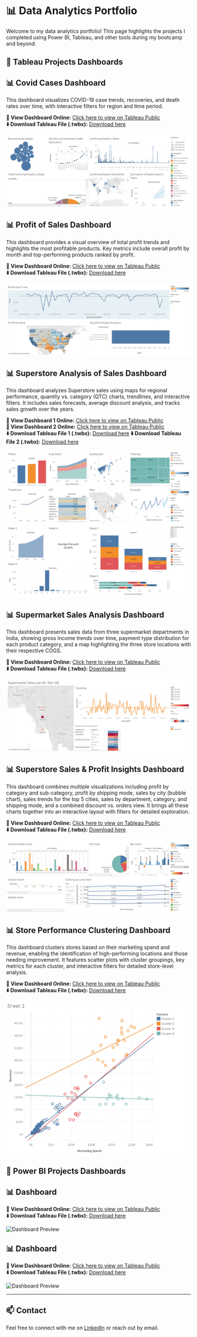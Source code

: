 # 📊 Data Analytics Portfolio

Welcome to my data analytics portfolio! This page highlights the projects I completed using Power BI, Tableau, and other tools during my bootcamp and beyond.

## 🚀 Tableau Projects Dashboards


## 📊 Covid Cases Dashboard
This dashboard visualizes COVID-19 case trends, recoveries, and death rates over time, with interactive filters for region and time period.

**🔗 View Dashboard Online:** [Click here to view on Tableau Public](https://public.tableau.com/app/profile/athanasios.thanos/viz/CaseStudyDashboard3/Dashboard1?publish=yes)  
**⬇️ Download Tableau File (.twbx):** [Download here](dashboards/tableau/covid_case_study.twbx)  

![Covid Cases Dashboard Preview](images/tableau/covid_case_study.png)


## 📊 Profit of Sales Dashboard
This dashboard provides a visual overview of total profit trends and highlights the most profitable products. Key metrics include overall profit by month and top-performing products ranked by profit.

**🔗 View Dashboard Online:** [Click here to view on Tableau Public](https://public.tableau.com/app/profile/athanasios.thanos/viz/CaseStudy1Expand/Dashboard1?publish=yes&showOnboarding=true)  
**⬇️ Download Tableau File (.twbx):** [Download here](dashboards/tableau/case_study_1.twbx)  

![Profit of Sales Dashboard Preview](images/tableau/case_study_1.png)


## 📊 Superstore Analysis of Sales Dashboard
This dashboard analyzes Superstore sales using maps for regional performance, quantity vs. category (QTC) charts, trendlines, and interactive filters. It includes sales forecasts, average discount analysis, and tracks sales growth over the years.

**🔗 View Dashboard 1 Online:** [Click here to view on Tableau Public](https://public.tableau.com/app/profile/athanasios.thanos/viz/Book3_17431701257730/Dashboard1?publish=yes)  
**🔗 View Dashboard 2 Online:** [Click here to view on Tableau Public](https://public.tableau.com/app/profile/athanasios.thanos/viz/CaseStudyDashboard4/Dashboard1?publish=yes)  
**⬇️ Download Tableau File 1 (.twbx):** [Download here](dashboards/tableau/superstore_analysis_case_study_1.twbx)
**⬇️ Download Tableau File 2 (.twbx):** [Download here](dashboards/tableau/superstore_analysis_case_study_2.twbx) 

![Superstore Analysis of Sales Dashboard 1 Preview](images/tableau/superstore_analysis_1_case_study.png)
![Superstore Analysis of Sales Dashboard 2 Preview](images/tableau/superstore_analysis_2_case_study.png)


## 📊 Supermarket Sales Analysis Dashboard
This dashboard presents sales data from three supermarket departments in India, showing gross income trends over time, payment type distribution for each product category, and a map highlighting the three store locations with their respective COGS.

**🔗 View Dashboard Online:** [Click here to view on Tableau Public](https://public.tableau.com/app/profile/athanasios.thanos/viz/Book4-FirstCaseStudy/Dashboard1?publish=yes)  
**⬇️ Download Tableau File (.twbx):** [Download here](dashboards/tableau/supermarket_case_study.twbx)  

![Supermarket Sales Analysis Dashboard Preview](images/tableau/supermarket_case_study.png)


## 📊 Superstore Sales & Profit Insights Dashboard
This dashboard combines multiple visualizations including profit by category and sub-category, profit by shipping mode, sales by city (bubble chart), sales trends for the top 5 cities, sales by department, category, and shipping mode, and a combined discount vs. orders view. It brings all these charts together into an interactive layout with filters for detailed exploration.

**🔗 View Dashboard Online:** [Click here to view on Tableau Public](https://public.tableau.com/app/profile/athanasios.thanos/viz/FinalAssignment_17464583865740/Dashboard1?publish=yes)  
**⬇️ Download Tableau File (.twbx):** [Download here](dashboards/tableau/final_assignment.twbx)  

![Superstore Sales & Profit Insights Dashboard Preview](images/tableau/final_assignment.png)


## 📊 Store Performance Clustering Dashboard
This dashboard clusters stores based on their marketing spend and revenue, enabling the identification of high-performing locations and those needing improvement. It features scatter plots with cluster groupings, key metrics for each cluster, and interactive filters for detailed store-level analysis.

**🔗 View Dashboard Online:** [Click here to view on Tableau Public](https://public.tableau.com/app/profile/athanasios.thanos/viz/Book-Clusters/Sheet1?publish=yes)  
**⬇️ Download Tableau File (.twbx):** [Download here](dashboards/tableau/clustering.twbx)  

![Store Performance Clustering Dashboard Preview](images/tableau/clustering.png)


## 🚀 Power BI Projects Dashboards

## 📊  Dashboard


**🔗 View Dashboard Online:** [Click here to view on Tableau Public]()  
**⬇️ Download Tableau File (.twbx):** [Download here]()  

![ Dashboard Preview]()


## 📊  Dashboard


**🔗 View Dashboard Online:** [Click here to view on Tableau Public]()  
**⬇️ Download Tableau File (.twbx):** [Download here]()  

![ Dashboard Preview]()

---

## 📫 Contact
Feel free to connect with me on [LinkedIn](https://www.linkedin.com/in/thanasis-thanos-b041091b9/) or reach out by email.

